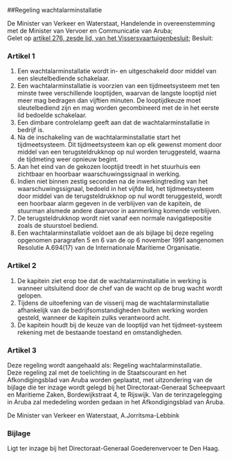 <meta http-equiv='Content-Type' content='text/html; charset=utf-8' />

##Regeling wachtalarminstallatie

De Minister van Verkeer en Waterstaat, Handelende in overeenstemming met de Minister van Vervoer en Communicatie van Aruba;  
Gelet op [artikel 276, zesde lid, van het Vissersvaartuigenbesluit](../../../../KB/vissersvaartuigenbesluit/BWBR0004607/README.md);
Besluit:    

### Artikel  1  

1.  Een wachtalarminstallatie wordt in- en uitgeschakeld door middel van een sleutelbediende schakelaar.   
2.  Een wachtalarminstallatie is voorzien van een tijdmeetsysteem met ten minste twee verschillende looptijden, waarvan de langste looptijd niet meer mag bedragen dan vijftien minuten. De looptijdkeuze moet sleutelbediend zijn en mag worden gecombineerd met de in het eerste lid bedoelde schakelaar.   
3.  Een dimbare controlelamp geeft aan dat de wachtalarminstallatie in bedrijf is.   
4.  Na de inschakeling van de wachtalarminstallatie start het tijdmeetsysteem. Dit tijdmeetsysteem kan op elk gewenst moment door middel van een terugsteldrukknop op nul worden teruggesteld, waarna de tijdmeting weer opnieuw begint.   
5.  Aan het eind van de gekozen looptijd treedt in het stuurhuis een zichtbaar en hoorbaar waarschuwingssignaal in werking.   
6.  Indien niet binnen zestig seconden na de inwerkingtreding van het waarschuwingssignaal, bedoeld in het vijfde lid, het tijdmeetsysteem door middel van de terugsteldrukknop op nul wordt teruggesteld, wordt een hoorbaar alarm gegeven in de verblijven van de kapitein, de stuurman alsmede andere daarvoor in aanmerking komende verblijven.   
7.  De terugsteldrukknop wordt niet vanaf een normale navigatiepositie zoals de stuurstoel bediend.   
8.  Een wachtalarminstallatie voldoet aan de als bijlage bij deze regeling opgenomen paragrafen 5 en 6 van de op 6 november 1991 aangenomen Resolutie A.694(17) van de Internationale Maritieme Organisatie.   

### Artikel  2  

1.  De kapitein ziet erop toe dat de wachtalarminstallatie in werking is wanneer uitsluitend door de chef van de wacht op de brug wacht wordt gelopen.   
2.  Tijdens de uitoefening van de visserij mag de wachtalarminstallatie afhankelijk van de bedrijfsomstandigheden buiten werking worden gesteld, wanneer de kapitein zulks verantwoord acht.   
3.  De kapitein houdt bij de keuze van de looptijd van het tijdmeet-systeem rekening met de bestaande toestand en omstandigheden.   

### Artikel  3  

Deze regeling wordt aangehaald als: Regeling wachtalarminstallatie.  
Deze regeling zal met de toelichting in de Staatscourant en het Afkondigingsblad van Aruba worden geplaatst, met uitzondering van de bijlage die ter inzage wordt gelegd bij het Directoraat-Generaal Scheepvaart en Maritieme Zaken, Bordewijkstraat 4, te Rijswijk. Van de terinzagelegging in Aruba zal mededeling worden gedaan in het Afkondigingsblad van Aruba.  

De 
Minister van Verkeer en Waterstaat, 
A.Jorritsma-Lebbink  

### Bijlage  

Ligt ter inzage bij het Directoraat-Generaal Goederenvervoer te Den Haag.  
